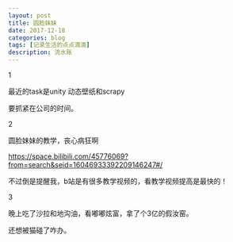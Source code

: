 ```yaml
---
layout: post
title: 圆脸妹妹
date: 2017-12-18
categories: blog
tags: [记录生活的点点滴滴]
description: 流水账
---
```


1 

最近的task是unity 动态壁纸和scrapy

要抓紧在公司的时间。

2

圆脸妹妹的教学，丧心病狂啊

https://space.bilibili.com/45776069?from=search&seid=16046933392209146247#/


不过倒是提醒我，b站是有很多教学视频的，看教学视频提高是最快的！

3

晚上吃了沙拉和地沟油，看嘟嘟炫富，拿了个3亿的假汝窑。

还想被猫碰了咋办。



